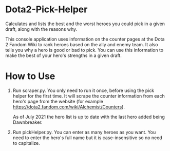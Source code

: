 # Dota2-Pick-Helper
Calculates and lists the best and the worst heroes you could pick in a given draft, along with the reasons why.

This console application uses information on the counter pages at the Dota 2 Fandom Wiki to rank heroes based on the ally and enemy team. It also tells you why a hero is good or bad to pick. You can use this information to make the best of your hero's strengths in a given draft.

# How to Use
 1. Run scraper.py. You only need to run it once, before using the pick helper for the first time. It will scrape the counter information from each hero's page from the website (for example https://dota2.fandom.com/wiki/Alchemist/Counters).
  
    As of July 2021 the hero list is up to date with the last hero added being Dawnbreaker.

 2. Run pickHelper.py. You can enter as many heroes as you want. You need to enter the hero's full name but it is case-insensitive so no need to capitalize.
